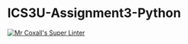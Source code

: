 # ICS3U-Assignment3-Python

[![Mr Coxall's Super Linter](https://github.com/maliksalem1/ICS3U-Assignment3-Python/workflows/Mr%20Coxall's%20Super%20Linter/badge.svg)](https://github.com/maliksalem1/ICS3U-Assignment3-Python/actions/)
